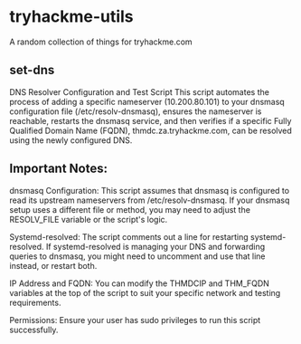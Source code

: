 # tryhackme-utils
A random collection of things for tryhackme.com

## set-dns

DNS Resolver Configuration and Test Script
This script automates the process of adding a specific nameserver (10.200.80.101) to your dnsmasq configuration file (/etc/resolv-dnsmasq), ensures the nameserver is reachable, restarts the dnsmasq service, and then verifies if a specific Fully Qualified Domain Name (FQDN), thmdc.za.tryhackme.com, can be resolved using the newly configured DNS.

## Important Notes:

dnsmasq Configuration: This script assumes that dnsmasq is configured to read its upstream nameservers from /etc/resolv-dnsmasq. If your dnsmasq setup uses a different file or method, you may need to adjust the RESOLV_FILE variable or the script's logic.

Systemd-resolved: The script comments out a line for restarting systemd-resolved. If systemd-resolved is managing your DNS and forwarding queries to dnsmasq, you might need to uncomment and use that line instead, or restart both.

IP Address and FQDN: You can modify the THMDCIP and THM_FQDN variables at the top of the script to suit your specific network and testing requirements.

Permissions: Ensure your user has sudo privileges to run this script successfully.